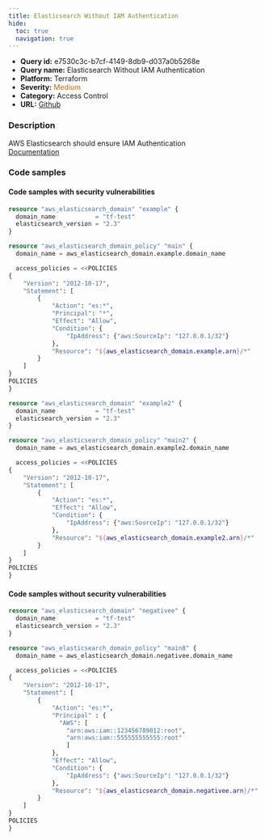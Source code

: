 ```yaml
---
title: Elasticsearch Without IAM Authentication
hide:
  toc: true
  navigation: true
---
```


<style>
  .highlight .hll {
    background-color: #ff171742;
  }
  .md-content {
    max-width: 1100px;
    margin: 0 auto;
  }
</style>

-   **Query id:** e7530c3c-b7cf-4149-8db9-d037a0b5268e
-   **Query name:** Elasticsearch Without IAM Authentication
-   **Platform:** Terraform
-   **Severity:** <span style="color:#C60">Medium</span>
-   **Category:** Access Control
-   **URL:** [Github](https://github.com/Checkmarx/kics/tree/master/assets/queries/terraform/aws/elasticsearch_without_iam_authentication)

### Description
AWS Elasticsearch should ensure IAM Authentication<br>
[Documentation](https://registry.terraform.io/providers/hashicorp/aws/latest/docs/resources/elasticsearch_domain)

### Code samples
#### Code samples with security vulnerabilities
```tf title="Postitive test num. 1 - tf file" hl_lines="1"
resource "aws_elasticsearch_domain" "example" {
  domain_name           = "tf-test"
  elasticsearch_version = "2.3"
}

resource "aws_elasticsearch_domain_policy" "main" {
  domain_name = aws_elasticsearch_domain.example.domain_name

  access_policies = <<POLICIES
{
    "Version": "2012-10-17",
    "Statement": [
        {
            "Action": "es:*",
            "Principal": "*",
            "Effect": "Allow",
            "Condition": {
                "IpAddress": {"aws:SourceIp": "127.0.0.1/32"}
            },
            "Resource": "${aws_elasticsearch_domain.example.arn}/*"
        }
    ]
}
POLICIES
}

```
```tf title="Postitive test num. 2 - tf file" hl_lines="1"
resource "aws_elasticsearch_domain" "example2" {
  domain_name           = "tf-test"
  elasticsearch_version = "2.3"
}

resource "aws_elasticsearch_domain_policy" "main2" {
  domain_name = aws_elasticsearch_domain.example2.domain_name

  access_policies = <<POLICIES
{
    "Version": "2012-10-17",
    "Statement": [
        {
            "Action": "es:*",
            "Effect": "Allow",
            "Condition": {
                "IpAddress": {"aws:SourceIp": "127.0.0.1/32"}
            },
            "Resource": "${aws_elasticsearch_domain.example2.arn}/*"
        }
    ]
}
POLICIES
}

```


#### Code samples without security vulnerabilities
```tf title="Negative test num. 1 - tf file"
resource "aws_elasticsearch_domain" "negativee" {
  domain_name           = "tf-test"
  elasticsearch_version = "2.3"
}

resource "aws_elasticsearch_domain_policy" "main8" {
  domain_name = aws_elasticsearch_domain.negativee.domain_name

  access_policies = <<POLICIES
{
    "Version": "2012-10-17",
    "Statement": [
        {
            "Action": "es:*",
            "Principal" : {
              "AWS": [
                "arn:aws:iam::123456789012:root",
                "arn:aws:iam::555555555555:root"
                ]
            },
            "Effect": "Allow",
            "Condition": {
                "IpAddress": {"aws:SourceIp": "127.0.0.1/32"}
            },
            "Resource": "${aws_elasticsearch_domain.negativee.arn}/*"
        }
    ]
}
POLICIES
}

```
